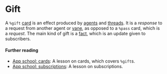 # Gift

A `%gift` [card](/glossary/card) is an effect produced by [agents](/glossary/agent) and [threads](/glossary/thread). It is a *response* to a request from another agent or [vane](/glossary/vane), as opposed to a `%pass` card, which is a *request*. The main kind of gift is a [fact](/glossary/fact), which is an update given to subscribers.

#### Further reading

- [App school: cards](/courses/app-school/5-cards): A lesson on cards, which covers `%gift`s.
- [App school: subscriptions](/courses/app-school/8-subscriptions): A lesson on subscriptions.
